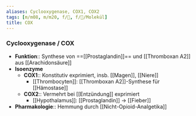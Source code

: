 ```yaml
---
aliases: Cyclooxygenase, COX1, COX2
tags: [m/m08, m/m20, f/🧪, f/🧪/Molekül]
title: COX
---
```

### Cyclooxygenase / COX
- **Funktion**:: Synthese von ==[[Prostaglandin]]== und [[Thromboxan A2]] aus [[Arachidonsäure]]
- **Isoenzyme**
	- **COX1**:: Konstitutiv exprimiert, insb. [[Magen]], [[Niere]]
		- [[Thrombocyten]]: [[Thromboxan A2]]-Synthese für [[Hämostase]]
	- **COX2**:: Vermehrt bei [[Entzündung]] exprimiert
		- [[Hypothalamus]]: [[Prostaglandin]] → [[Fieber]]
- **Pharmakologie**:: Hemmung durch [[Nicht-Opioid-Analgetika]]